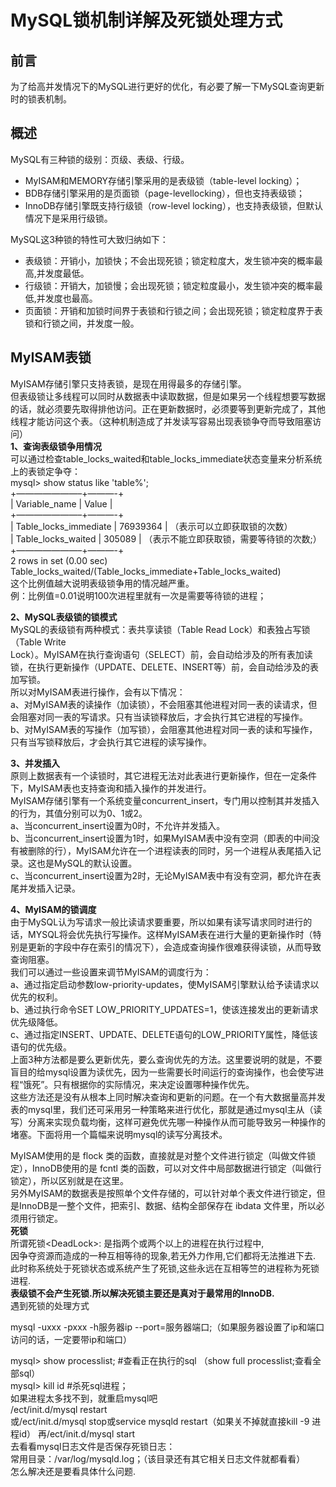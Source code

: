 # MySQL锁机制详解及死锁处理方式

## 前言

为了给高并发情况下的MySQL进行更好的优化，有必要了解一下MySQL查询更新时的锁表机制。

## 概述

MySQL有三种锁的级别：页级、表级、行级。

* MyISAM和MEMORY存储引擎采用的是表级锁（table-level locking）；
* BDB存储引擎采用的是页面锁（page-levellocking），但也支持表级锁；
* InnoDB存储引擎既支持行级锁（row-level locking），也支持表级锁，但默认情况下是采用行级锁。

MySQL这3种锁的特性可大致归纳如下：

* 表级锁：开销小，加锁快；不会出现死锁；锁定粒度大，发生锁冲突的概率最高,并发度最低。
* 行级锁：开销大，加锁慢；会出现死锁；锁定粒度最小，发生锁冲突的概率最低,并发度也最高。
* 页面锁：开销和加锁时间界于表锁和行锁之间；会出现死锁；锁定粒度界于表锁和行锁之间，并发度一般。

## MyISAM表锁

MyISAM存储引擎只支持表锁，是现在用得最多的存储引擎。  
但表级锁让多线程可以同时从数据表中读取数据，但是如果另一个线程想要写数据的话，就必须要先取得排他访问。正在更新数据时，必须要等到更新完成了，其他线程才能访问这个表。（这种机制造成了并发读写容易出现表锁争夺而导致阻塞访问）  
**1、查询表级锁争用情况**  
可以通过检查table\_locks\_waited和table\_locks\_immediate状态变量来分析系统上的表锁定争夺：  
  mysql&gt; show status like 'table%';  
  +———————–+———-+  
  \| Variable\_name \| Value \|  
  +———————–+———-+  
  \| Table\_locks\_immediate \| 76939364 \|  （表示可以立即获取锁的次数）  
  \| Table\_locks\_waited \| 305089 \|  （表示不能立即获取锁，需要等待锁的次数;）  
  +———————–+———-+  
  2 rows in set \(0.00 sec\)  
  Table\_locks\_waited/\(Table\_locks\_immediate+Table\_locks\_waited\)  
  这个比例值越大说明表级锁争用的情况越严重。  
  例：比例值=0.01说明100次进程里就有一次是需要等待锁的进程；

**2、MySQL表级锁的锁模式**  
MySQL的表级锁有两种模式：表共享读锁（Table Read Lock）和表独占写锁（Table Write  
Lock）。MyISAM在执行查询语句（SELECT）前，会自动给涉及的所有表加读锁，在执行更新操作（UPDATE、DELETE、INSERT等）前，会自动给涉及的表加写锁。  
所以对MyISAM表进行操作，会有以下情况：  
a、对MyISAM表的读操作（加读锁），不会阻塞其他进程对同一表的读请求，但会阻塞对同一表的写请求。只有当读锁释放后，才会执行其它进程的写操作。  
b、对MyISAM表的写操作（加写锁），会阻塞其他进程对同一表的读和写操作，只有当写锁释放后，才会执行其它进程的读写操作。

**3、并发插入**  
原则上数据表有一个读锁时，其它进程无法对此表进行更新操作，但在一定条件下，MyISAM表也支持查询和插入操作的并发进行。  
MyISAM存储引擎有一个系统变量concurrent\_insert，专门用以控制其并发插入的行为，其值分别可以为0、1或2。  
a、当concurrent\_insert设置为0时，不允许并发插入。  
b、当concurrent\_insert设置为1时，如果MyISAM表中没有空洞（即表的中间没有被删除的行），MyISAM允许在一个进程读表的同时，另一个进程从表尾插入记录。这也是MySQL的默认设置。  
c、当concurrent\_insert设置为2时，无论MyISAM表中有没有空洞，都允许在表尾并发插入记录。

**4、MyISAM的锁调度**  
由于MySQL认为写请求一般比读请求要重要，所以如果有读写请求同时进行的话，MYSQL将会优先执行写操作。这样MyISAM表在进行大量的更新操作时（特别是更新的字段中存在索引的情况下），会造成查询操作很难获得读锁，从而导致查询阻塞。  
我们可以通过一些设置来调节MyISAM的调度行为：  
a、通过指定启动参数low-priority-updates，使MyISAM引擎默认给予读请求以优先的权利。  
b、通过执行命令SET LOW\_PRIORITY\_UPDATES=1，使该连接发出的更新请求优先级降低。  
c、通过指定INSERT、UPDATE、DELETE语句的LOW\_PRIORITY属性，降低该语句的优先级。  
    上面3种方法都是要么更新优先，要么查询优先的方法。这里要说明的就是，不要盲目的给mysql设置为读优先，因为一些需要长时间运行的查询操作，也会使写进程“饿死”。只有根据你的实际情况，来决定设置哪种操作优先。  
    这些方法还是没有从根本上同时解决查询和更新的问题。在一个有大数据量高并发表的mysql里，我们还可采用另一种策略来进行优化，那就是通过mysql主从（读写）分离来实现负载均衡，这样可避免优先哪一种操作从而可能导致另一种操作的堵塞。下面将用一个篇幅来说明mysql的读写分离技术。



MyISAM使用的是 flock 类的函数，直接就是对整个文件进行锁定（叫做文件锁定），InnoDB使用的是 fcntl 类的函数，可以对文件中局部数据进行锁定（叫做行锁定），所以区别就是在这里。  
另外MyISAM的数据表是按照单个文件存储的，可以针对单个表文件进行锁定，但是InnoDB是一整个文件，把索引、数据、结构全部保存在 ibdata 文件里，所以必须用行锁定。  
**死锁**  
所谓死锁&lt;DeadLock&gt;: 是指两个或两个以上的进程在执行过程中,  
因争夺资源而造成的一种互相等待的现象,若无外力作用,它们都将无法推进下去.  
此时称系统处于死锁状态或系统产生了死锁,这些永远在互相等竺的进程称为死锁进程.  
**表级锁不会产生死锁.所以解决死锁主要还是真对于最常用的InnoDB.**  
遇到死锁的处理方式

mysql -uxxx -pxxx -h服务器ip --port=服务器端口;（如果服务器设置了ip和端口访问的话，一定要带ip和端口）

mysql&gt; show processlist; \#查看正在执行的sql （show full processlist;查看全部sql）  
mysql&gt; kill id \#杀死sql进程；  
如果进程太多找不到，就重启mysql吧  
/ect/init.d/mysql restart  
或/ect/init.d/mysql stop或service mysqld restart（如果关不掉就直接kill -9 进程id）  再/ect/init.d/mysql start  
去看看mysql日志文件是否保存死锁日志：  
常用目录：/var/log/mysqld.log；（该目录还有其它相关日志文件就都看看）  
怎么解决还是要看具体什么问题.

